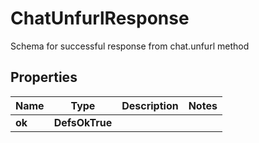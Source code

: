 

# ChatUnfurlResponse

Schema for successful response from chat.unfurl method

## Properties

| Name | Type | Description | Notes |
|------------ | ------------- | ------------- | -------------|
|**ok** | **DefsOkTrue** |  |  |



